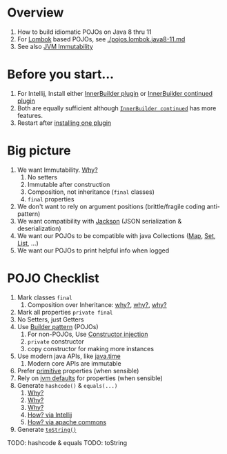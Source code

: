 # Overview
1. How to build idiomatic POJOs on Java 8 thru 11
1. For [Lombok](https://projectlombok.org/) based POJOs, see [./pojos.lombok.java8-11.md](./pojos.lombok.java8-11.md)
1. See also [JVM Immutability](jvm-immutability.md)


# Before you start...
1. For Intellij, Install either [InnerBuilder plugin](https://plugins.jetbrains.com/plugin/7354-innerbuilder) or [InnerBuilder continued plugin](https://plugins.jetbrains.com/plugin/15818-innerbuilder-continued)
1. Both are equally sufficient although [`InnerBuilder continued`](https://plugins.jetbrains.com/plugin/15818-innerbuilder-continued) has more features.
1. Restart after [installing one plugin](https://www.jetbrains.com/help/idea/managing-plugins.html)


# Big picture
1. We want Immutability.  [Why?](../general/immutability.md)
    1. No setters
    1. Immutable after construction
    1. Composition, not inheritance (`final` classes)
    1. `final` properties
1. We don't want to rely on argument positions (brittle/fragile coding anti-pattern)
1. We want compatibility with [Jackson](https://github.com/FasterXML/jackson) (JSON serialization & deserialization)
1. We want our POJOs to be compatible with java Collections ([Map](https://docs.oracle.com/en/java/javase/11/docs/api/java.base/java/util/Map.html), [Set](https://docs.oracle.com/en/java/javase/11/docs/api/java.base/java/util/Set.html), [List](https://docs.oracle.com/en/java/javase/11/docs/api/java.base/java/util/List.html), ...)
1. We want our POJOs to print helpful info when logged


# POJO Checklist
1. Mark classes `final`
    1. Composition over Inheritance: [why?](https://en.wikipedia.org/wiki/Composition_over_inheritance), [why?](https://stackoverflow.com/questions/49002/prefer-composition-over-inheritance), [why?](https://medium.com/geekculture/composition-over-inheritance-7faed1628595)
1. Mark all properties `private final`
1. No Setters, just Getters
1. Use [Builder pattern](https://refactoring.guru/design-patterns/builder) (POJOs)
    1. For non-POJOs, Use [Constructor injection](./dependency-injection.md)
    1. `private` constructor
    1. copy constructor for making more instances
1. Use modern java APIs, like [java.time](https://docs.oracle.com/javase/8/docs/api/java/time/package-summary.html)
    1. Modern core APIs are immutable
1. Prefer [primitive](https://docs.oracle.com/javase/tutorial/java/nutsandbolts/datatypes.html) properties (when sensible)
1. Rely on [jvm defaults](https://docs.oracle.com/javase/tutorial/java/nutsandbolts/datatypes.html) for properties (when sensible)
1. Generate `hashcode()` & `equals(...)`
    1. [Why?](https://www.baeldung.com/java-equals-hashcode-contracts)
    1. [Why?](https://www.geeksforgeeks.org/equals-hashcode-methods-java/)
    1. [Why?](https://howtodoinjava.com/java/basics/java-hashcode-equals-methods/)
    1. [How? via Intellij](https://www.jetbrains.com/help/idea/generate-equals-and-hashcode-wizard.html)
    1. [How? via apache commons](https://commons.apache.org/proper/commons-lang/apidocs/org/apache/commons/lang3/builder/EqualsBuilder.html)
1. Generate [`toString()`](https://docs.oracle.com/javase/8/docs/api/java/lang/Object.html#toString--)



TODO: hashcode & equals
TODO: toString